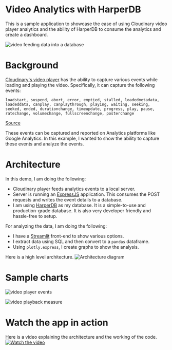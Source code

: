 # Video Analytics with HarperDB

This is a sample application to showcase the ease of using Cloudinary video player analytics and the ability of HarperDB to consume the analytics and create a dashboard.

![video feeding data into a database](https://akshayranganath-res.cloudinary.com/image/upload/f_auto,q_auto,w_650/blog/illustration-video-database)

# Background
[Cloudinary's video player](https://cloudinary.com/documentation/cloudinary_video_player#banner) has the ability to capture various events while loading and playing the video. Specifically, it can capture the following events:

```
loadstart, suspend, abort, error, emptied, stalled, loadedmetadata, loadeddata, canplay, canplaythrough, playing, waiting, seeking, seeked, ended, durationchange, timeupdate, progress, play, pause, ratechange, volumechange, fullscreenchange, posterchange
```
[Source](https://cloudinary.com/documentation/video_player_api_reference#events)

These events can be captured and reported on Analytics platforms like Google Analytics. In this example, I wanted to show the ability to capture these events and analyze the events.

# Architecture

In this demo, I am doing the following:
* Cloudinary player feeds analytics events to a local server.
* Server is running an [ExpressJS](https://expressjs.com/) application. This consumes the POST requests and writes the event details to a database.
* I am using [HarperDB](https://www.harpersystems.dev/) as my database. It is a simple-to-use and production-grade database. It is also very developer friendly and hassle-free to setup.

For analyzing the data, I am doing the following:
* I have a [Streamlit](https://streamlit.io/) front-end to show various options.
* I extract data using SQL and then convert to a `pandas` dataframe.
* Using `plotly.express`, I create graphs to show the analysis.

Here is a high level architecture.
![Architecture diagram](https://akshayranganath-res.cloudinary.com/image/upload/f_auto,q_auto/blog/workflow.drawio.png)

# Sample charts

![video player events](https://akshayranganath-res.cloudinary.com/image/upload/f_auto,q_auto/blog/analytics-events.png)

![video playback measure](https://akshayranganath-res.cloudinary.com/image/upload/f_auto,q_auto/blog/analytics-percentage-completed.png)

# Watch the app in action

Here is a video explaining the architecture and the working of the code.
[![Watch the video](https://raw.githubusercontent.com/akshayranganath/haperdb/tree/main/video-analytics/thumbnail.png)](https://raw.githubusercontent.com/akshayranganath/haperdb/tree/main/video-analytics/video-player-analytics.mp4)